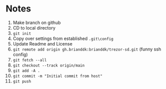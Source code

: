 <!--
# [rights]  Copyright 2022 brianddk at github https://github.com/brianddk
# [license] Apache 2.0 License https://www.apache.org/licenses/LICENSE-2.0
# [repo]    github.com/brianddk/trezor-sd
# [btc]     BTC-b32: bc1qwc2203uym96u0nmq04pcgqfs9ldqz9l3mz8fpj
# [tipjar]  github.com/brianddk/reddit/blob/master/tipjar/tipjar.txt
-->

# Notes

1.  Make branch on github
2.  CD to local directory
3.  `git init`
4.  Copy over settings from established `.git\config`
5.  Update Readme and License
6.  `git remote add origin gh.brianddk:brianddk/trezor-sd.git` (funny ssh config)
7.  `git fetch --all`
8.  `git checkout --track origin/main`
9.  `git add -A .`
10. `git commit -m "Initial commit from host"`
11. `git push`

